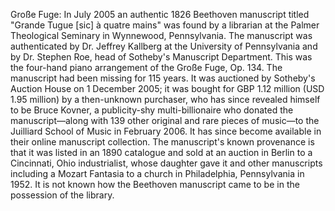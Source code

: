 Große Fuge: In July 2005 an authentic 1826 Beethoven manuscript titled "Grande Tugue [sic] à quatre mains" was found by a librarian at the Palmer Theological Seminary in Wynnewood, Pennsylvania. The manuscript was authenticated by Dr. Jeffrey Kallberg at the University of Pennsylvania and by Dr. Stephen Roe, head of Sotheby's Manuscript Department. This was the four-hand piano arrangement of the Große Fuge, Op. 134. The manuscript had been missing for 115 years. It was auctioned by Sotheby's Auction House on 1 December 2005; it was bought for GBP 1.12 million (USD 1.95 million) by a then-unknown purchaser, who has since revealed himself to be Bruce Kovner, a publicity-shy multi-billionaire who donated the manuscript—along with 139 other original and rare pieces of music—to the Juilliard School of Music in February 2006. It has since become available in their online manuscript collection. The manuscript's known provenance is that it was listed in an 1890 catalogue and sold at an auction in Berlin to a Cincinnati, Ohio industrialist, whose daughter gave it and other manuscripts including a Mozart Fantasia to a church in Philadelphia, Pennsylvania in 1952. It is not known how the Beethoven manuscript came to be in the possession of the library.
